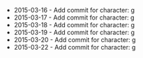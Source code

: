 - 2015-03-16 - Add commit for character: g
- 2015-03-17 - Add commit for character: g
- 2015-03-18 - Add commit for character: g
- 2015-03-19 - Add commit for character: g
- 2015-03-20 - Add commit for character: g
- 2015-03-22 - Add commit for character: g
